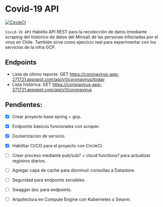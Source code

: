 # Covid-19 API
[![CircleCI](https://circleci.com/gh/yamilmedina/coronavirusapi/tree/master.svg?style=svg&circle-token=4259c346ba69eb646248ad392ee493bfb8f1a9b2)](https://circleci.com/gh/yamilmedina/coronavirusapi/tree/master)

`Covid-19 API` Habilita API REST para la recolección de datos (mediante scraping del historico de datos del Minsal) de las personas infectadas por el virus en Chile.
También sirve como ejercicio real para experimentar con los servicios de la infra GCP.

## Endpoints


* Lista de último reporte: GET https://coronavirus-app-271721.appspot.com/api/v1/coronavirus/today
* Lista histórica: GET https://coronavirus-app-271721.appspot.com/api/v1/coronavirus

## Pendientes:

- [x] Crear proyecto base spring + gcp. 
- [x] Endpoints básicos funcionales con scraper. 
- [x] Dockerizacion de servicio. 
- [x] Habilitar CI/CD para el proyecto con CircleCI. 
- [ ] Crear proceso mediante pub/sub? + cloud functions? para actualizar registros diarios. 
- [ ] Agregar capa de caché para disminuir consultas a Datastore. 
- [ ] Seguridad para endpoints sensibles. 
- [ ] Swagger doc para endpoints. 
- [ ] Arquitectura en Compute Engine con Kubernetes o Swarm. 
 